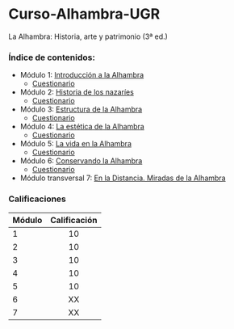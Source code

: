 # Curso-Alhambra-UGR
La Alhambra: Historia, arte y patrimonio (3ª ed.)

### Índice de contenidos:
 - Módulo 1: [Introducción a la Alhambra](https://github.com/odeclasonarres/Curso-Alhambra-UGR/tree/master/M%C3%B3dulo1)
   - [Cuestionario](https://github.com/odeclasonarres/Curso-Alhambra-UGR/blob/master/M%C3%B3dulo1/Cuestionario.md)
 - Módulo 2: [Historia de los nazaríes](https://github.com/odeclasonarres/Curso-Alhambra-UGR/tree/master/M%C3%B3dulo2)
   - [Cuestionario](https://github.com/odeclasonarres/Curso-Alhambra-UGR/blob/master/M%C3%B3dulo2/Cuestionario.md)
 - Módulo 3: [Estructura de la Alhambra](https://github.com/odeclasonarres/Curso-Alhambra-UGR/tree/master/M%C3%B3dulo3)
   - [Cuestionario](https://github.com/odeclasonarres/Curso-Alhambra-UGR/blob/master/M%C3%B3dulo3/Cuestionario.md)
 - Módulo 4: [La estética de la Alhambra](https://github.com/odeclasonarres/Curso-Alhambra-UGR/tree/master/M%C3%B3dulo4)
   - [Cuestionario](https://github.com/odeclasonarres/Curso-Alhambra-UGR/blob/master/M%C3%B3dulo4/Cuestionario.md)
 - Módulo 5: [La vida en la Alhambra](https://github.com/odeclasonarres/Curso-Alhambra-UGR/tree/master/M%C3%B3dulo5)
   - [Cuestionario](https://github.com/odeclasonarres/Curso-Alhambra-UGR/blob/master/M%C3%B3dulo5/Cuestionario.md)
 - Módulo 6: [Conservando la Alhambra](https://github.com/odeclasonarres/Curso-Alhambra-UGR/tree/master/M%C3%B3dulo6)
   - [Cuestionario](https://github.com/odeclasonarres/Curso-Alhambra-UGR/blob/master/M%C3%B3dulo6/Cuestionario.md)
 - Módulo transversal 7: [En la Distancia. Miradas de la Alhambra](https://github.com/odeclasonarres/Curso-Alhambra-UGR/tree/master/M%C3%B3dulo7)

### Calificaciones
|     Módulo    | Calificación  |
| ------------- |:-------------:|
| 1             |10             |
| 2             | 10            |
| 3             | 10            |
| 4             | 10            |
| 5             | 10            |
| 6             | XX            |
| 7             | XX            |
